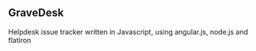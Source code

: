 GraveDesk
---------

Helpdesk issue tracker written in Javascript, using angular.js, node.js and flatiron